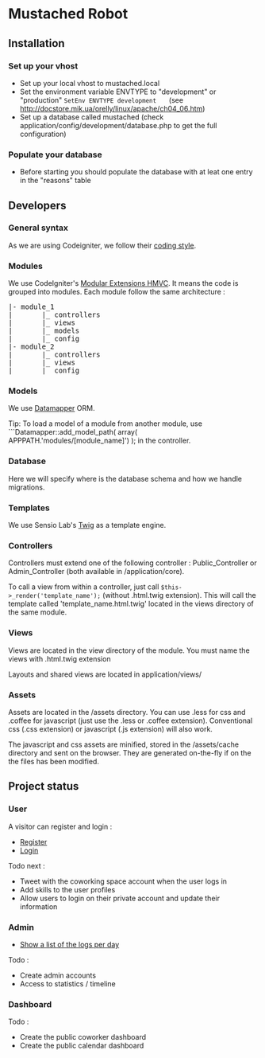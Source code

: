 # Mustached Robot

## Installation

### Set up your vhost

* Set up your local vhost to mustached.local
* Set the environment variable ENVTYPE to "development" or "production" ```SetEnv ENVTYPE development	``` (see http://docstore.mik.ua/orelly/linux/apache/ch04_06.htm)
* Set up a database called mustached (check application/config/development/database.php to get the full configuration)

### Populate your database

* Before starting you should populate the database with at leat one entry in the "reasons" table

## Developers

### General syntax

As we are using Codeigniter, we follow their [coding style](http://codeigniter.com/user_guide/general/styleguide.html).

### Modules

We use CodeIgniter's [Modular Extensions HMVC](https://bitbucket.org/wiredesignz/codeigniter-modular-extensions-hmvc/wiki/Home). It means the code is grouped into modules. Each module follow the same architecture :

<pre>
|- module_1
|       |_ controllers
|       |_ views
|       |_ models
|       |_ config
|- module_2
|       |_ controllers
|       |_ views
|       |_ config
</pre>

### Models

We use [Datamapper](http://datamapper.wanwizard.eu/) ORM. 

Tip: To load a model of a module from another module, use ```Datamapper::add_model_path( array( APPPATH.'modules/[module_name]') ); in the controller.

### Database ###

Here we will specify where is the database schema and how we handle migrations.

### Templates

We use Sensio Lab's [Twig](http://twig.sensiolabs.org) as a template engine. 

### Controllers 

Controllers must extend one of the following controller : Public_Controller or Admin_Controller (both available in /application/core). 

To call a view from within a controller, just call ```$this->_render('template_name');``` (without .html.twig extension). This will call the template called 'template_name.html.twig' located in the views directory of the same module.

### Views 

Views are located in the view directory of the module. You must name the views with .html.twig extension

Layouts and shared views are located in application/views/

### Assets

Assets are located in the /assets directory. You can use .less for css and .coffee for javascript (just use the .less or .coffee extension). Conventional css (.css extension) or javascript (.js extension) will also work.

The javascript and css assets are minified, stored in the /assets/cache directory and sent on the browser. They are generated on-the-fly if on the the files has been modified. 

## Project status

### User

A visitor can register and login :

* [Register](http://mustached.local/user/register)
* [Login](http://mustached.local/logger/front)

Todo next :

* Tweet with the coworking space account when the user logs in
* Add skills to the user profiles
* Allow users to login on their private account and update their information

### Admin

* [Show a list of the logs per day](mustached.local/admin/logger)

Todo :

* Create admin accounts
* Access to statistics / timeline

### Dashboard

Todo :

* Create the public coworker dashboard
* Create the public calendar dashboard
